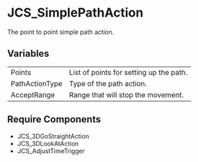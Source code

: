 # JCS_SimplePathAction

The point to point simple path action.

## Variables

<table>
<tr>
<td>Points</td>
<td>List of points for setting up the path.</td>
</tr>

<tr>
<td>PathActionType</td>
<td>Type of the path action.</td>
</tr>

<tr>
<td>AcceptRange</td>
<td>Range that will stop the movement.</td>
</tr>
</table>

## Require Components

* JCS_3DGoStraightAction
* JCS_3DLookAtAction
* JCS_AdjustTimeTrigger
